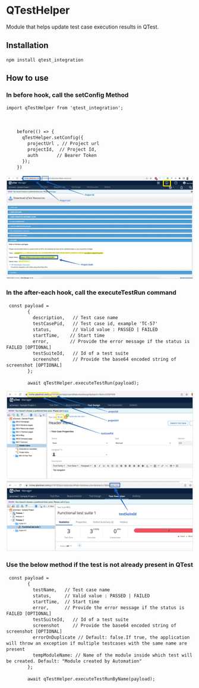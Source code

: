 
# QTestHelper

Module that helps update test case execution results in QTest.


## Installation
```
npm install qtest_integration
```

## How to use

### In before hook, call the setConfig Method
```
import qTestHelper from 'qtest_integration';



    before(() => {
      qTestHelper.setConfig({
        projectUrl , // Project url
        projectId,  // Project Id,
        auth       // Bearer Token
      });
    })
```
![Alt text](https://github.com/samaysimantbarik/QTestHelper/blob/master/assets/qTestHelper_scn0.png "Project configs")

### In the after-each hook, call the executeTestRun command
```
 const payload =
        {
          description,   // Test case name
          testCasePid,   // Test case id, example 'TC-57'
          status,        // Valid value : PASSED | FAILED
          startTime,    // Start time
          error,        // Provide the error message if the status is FAILED [OPTIONAL]
          testSuiteId,   // Id of a test suite
          screenshot     // Provide the base64 encoded string of screenshot [OPTIONAL]
        };

        await qTestHelper.executeTestRun(payload);

```



![Alt text](https://github.com/samaysimantbarik/QTestHelper/blob/master/assets/qTestHelper_scn1.png "Ref1")
![Alt text](https://github.com/samaysimantbarik/QTestHelper/blob/master/assets/qTestHelper_scn2.png "Ref2")

### Use the below method if the test is not already present in QTest
 
```
 const payload =
        {
          testName,   // Test case name
          status,     // Valid value : PASSED | FAILED
          startTime,  // Start time
          error,      // Provide the error message if the status is FAILED [OPTIONAL]
          testSuiteId,   // Id of a test suite
          screenshot     // Provide the base64 encoded string of screenshot [OPTIONAL]
          errorOnDuplicate // Default: false.If true, the application will throw an exception if multiple testcases with the same name are present
          tempModuleName: // Name of the module inside which test will be created. Default: "Module created by Automation"
        };

        await qTestHelper.executeTestRunByName(payload);

```